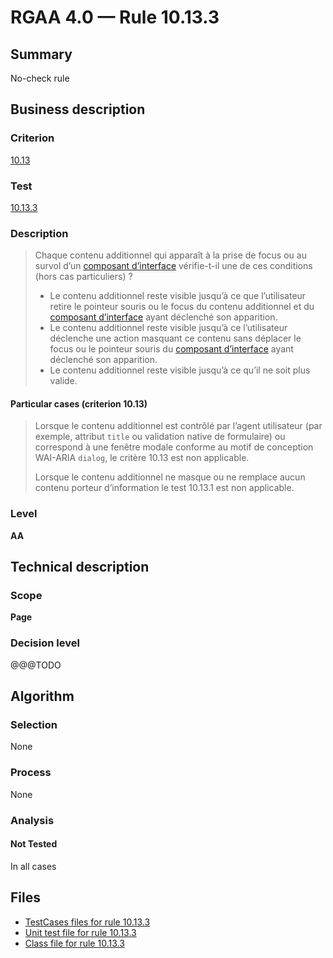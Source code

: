 # RGAA 4.0 — Rule 10.13.3

## Summary

No-check rule

## Business description

### Criterion

[10.13](https://www.numerique.gouv.fr/publications/rgaa-accessibilite/methode/criteres/#crit-10-13)

### Test

[10.13.3](https://www.numerique.gouv.fr/publications/rgaa-accessibilite/methode/criteres/#test-10-13-3)

### Description

> Chaque contenu additionnel qui apparaît à la prise de focus ou au survol d’un [composant d’interface](https://www.numerique.gouv.fr/publications/rgaa-accessibilite/methode/glossaire/#composant-d-interface) vérifie-t-il une de ces conditions (hors cas particuliers) ?
> 
> * Le contenu additionnel reste visible jusqu’à ce que l’utilisateur retire le pointeur souris ou le focus du contenu additionnel et du [composant d’interface](https://www.numerique.gouv.fr/publications/rgaa-accessibilite/methode/glossaire/#composant-d-interface) ayant déclenché son apparition.
> * Le contenu additionnel reste visible jusqu’à ce l’utilisateur déclenche une action masquant ce contenu sans déplacer le focus ou le pointeur souris du [composant d’interface](https://www.numerique.gouv.fr/publications/rgaa-accessibilite/methode/glossaire/#composant-d-interface) ayant déclenché son apparition.
> * Le contenu additionnel reste visible jusqu’à ce qu’il ne soit plus valide.

#### Particular cases (criterion 10.13)

> Lorsque le contenu additionnel est contrôlé par l’agent utilisateur (par exemple, attribut `title` ou validation native de formulaire) ou correspond à une fenêtre modale conforme au motif de conception WAI-ARIA `dialog`, le critère 10.13 est non applicable.
> 
> Lorsque le contenu additionnel ne masque ou ne remplace aucun contenu porteur d’information le test 10.13.1 est non applicable.

### Level

**AA**


## Technical description

### Scope

**Page**

### Decision level

@@@TODO


## Algorithm

### Selection

None

### Process

None

### Analysis

#### Not Tested

In all cases


## Files

- [TestCases files for rule 10.13.3](https://gitlab.com/asqatasun/Asqatasun/-/tree/v5/rules/rules-rgaa4.0/src/test/resources/testcases/rgaa40/Rgaa40Rule101303/)
- [Unit test file for rule 10.13.3](https://gitlab.com/asqatasun/Asqatasun/-/blob/v5/rules/rules-rgaa4.0/src/test/java/org/asqatasun/rules/rgaa40/Rgaa40Rule101303Test.java)
- [Class file for rule 10.13.3](https://gitlab.com/asqatasun/Asqatasun/-/blob/v5/rules/rules-rgaa4.0/src/main/java/org/asqatasun/rules/rgaa40/Rgaa40Rule101303.java)


